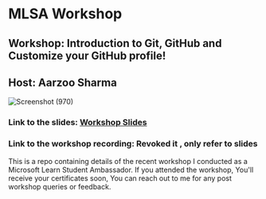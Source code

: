 # MLSA Workshop

<h2>Workshop: Introduction to Git, GitHub and Customize your GitHub profile!</h2>

<h2>Host: Aarzoo Sharma</h2>

![Screenshot (970)](https://user-images.githubusercontent.com/78272033/188505353-0ef5f776-03ef-4bcd-af45-8a677e89526c.png)

<h3>Link to the slides: <a href="https://1drv.ms/p/s!AiZaBrZvKrl9iHLSNoqZERS6eU0v">Workshop Slides</a></h3>

<h3>Link to the workshop recording:
Revoked it , only refer to slides</h3>

<p>This is a repo containing details of the recent workshop I conducted as a Microsoft Learn Student Ambassador.
If you attended the workshop, You'll receive your certificates soon, You can reach out to me for any post workshop queries or feedback.</p>
